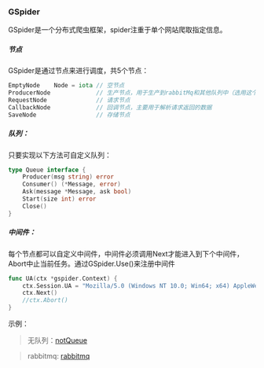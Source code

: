 ### GSpider

GSpider是一个分布式爬虫框架，spider注重于单个网站爬取指定信息。

##### 节点

GSpider是通过节点来进行调度，共5个节点：

```go
EmptyNode    Node = iota // 空节点
ProducerNode             // 生产节点，用于生产到rabbitMq和其他队列中（选用这个节点必须实现接口queue）
RequestNode              // 请求节点
CallbackNode             // 回调节点，主要用于解析请求返回的数据
SaveNode                 // 存储节点
```

##### 队列：

只要实现以下方法可自定义队列：

```go
type Queue interface {
	Producer(msg string) error
	Consumer() (*Message, error)
	Ask(message *Message, ask bool)
	Start(size int) error
	Close()
}
```

##### 中间件：

每个节点都可以自定义中间件，中间件必须调用Next才能进入到下个中间件，Abort中止当前任务。通过GSpider.Use()来注册中间件

```go
func UA(ctx *gspider.Context) {
	ctx.Session.UA = "Mozilla/5.0 (Windows NT 10.0; Win64; x64) AppleWebKit/537.36 (KHTML, like Gecko) Chrome/99.0.4844.82 Safari/537.36"
	ctx.Next()
	//ctx.Abort()
}
```

示例：

> 无队列：[notQueue](https://github.com/FuSuwei/Gspider/tree/master/examples/notQueue)

> rabbitmq: [rabbitmq](https://github.com/FuSuwei/Gspider/tree/master/examples/rabbitmq)


